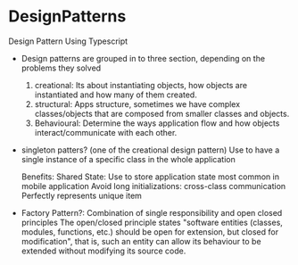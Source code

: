 # DesignPatterns
Design Pattern Using Typescript
* Design patterns are grouped in to three section, depending on the problems they solved
  1. creational: Its about instantiating objects, how objects are instantiated and how many of them created.
  2. structural: Apps structure, sometimes we have complex classes/objects that are composed from smaller classes and objects.
  3. Behavioural: Determine the ways application flow and how objects interact/communicate with each other.
 
* singleton patters? (one of the creational design pattern)
  Use to have a single instance of a specific class in the whole application
  
  Benefits:
  Shared State: Use to store application state most common in mobile application
  Avoid long initializations:
  cross-class communication
  Perfectly represents unique item
  
* Factory Pattern?:
  Combination of single responsibility and open closed principles
    The open/closed principle states "software entities (classes, modules, functions, etc.) should be open for extension, but closed for modification", that is, such an entity can allow its behaviour to be extended without modifying its source code.
